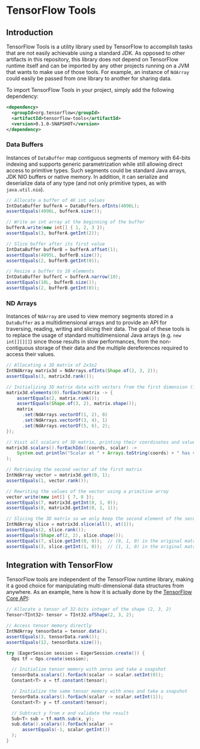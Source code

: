 # TensorFlow Tools

## Introduction

TensorFlow Tools is a utility library used by TensorFlow to accomplish tasks that are not easily 
achievable using a standard JDK. As opposed to other artifacts in this repository, this library does 
not depend on TensorFlow runtime itself and can be imported by any other projects running on a JVM 
that wants to make use of those tools. For example, an instance of `NdArray`  could easily be passed 
from one library to another for sharing data.

To import TensorFlow Tools in your project, simply add the following dependency:
```xml
<dependency>
  <groupId>org.tensorflow</groupId>
  <artifactId>tensorflow-tools</artifactId>
  <version>0.1.0-SNAPSHOT</version>
</dependency>
```

### Data Buffers

Instances of `DataBuffer` map contiguous segments of memory with 64-bits indexing and supports 
generic parametrization while still allowing direct access to primitive types. Such segments 
could be standard Java arrays, JDK NIO buffers or native memory. In addition, it can serialize and 
deserialize data of any type (and not only primitive types, as with `java.util.nio`).

```java
// Allocate a buffer of 4K int values
IntDataBuffer bufferA = DataBuffers.ofInts(4096L);
assertEquals(4096L, bufferA.size());

// Write an int array at the beginning of the buffer
bufferA.write(new int[] { 1, 2, 3 });
assertEquals(3, bufferA.getInt(2));

// Slice buffer after its first value
IntDataBuffer bufferB = bufferA.offset(1);
assertEquals(4095L, bufferB.size());
assertEquals(2, bufferB.getInt(0));

// Resize a buffer to 10 elements
IntDataBuffer bufferC = bufferA.narrow(10);
assertEquals(10L, bufferB.size());
assertEquals(2, bufferB.getInt(0));
```

### ND Arrays

Instances of `NdArray` are used to view memory segments stored in a `DataBuffer` as a 
multidimensional arrays and to provide an API for traversing, reading, writing and slicing
their data. The goal of these tools is to replace the usage of standard multidimensional Java arrays 
(e.g. `new int[][][]`) since those results in slow performances, from the non-contiguous 
storage of their data and the multiple dereferences required to access their values. 

```java
// Allocating a 3D matrix of 2x3x2
IntNdArray matrix3d = NdArrays.ofInts(Shape.of(2, 3, 2));
assertEquals(3, matrix3d.rank());

// Initializing 3D matrix data with vectors from the first dimension (index 0)
matrix3d.elements(0).forEach(matrix -> {
    assertEquals(2, matrix.rank());
    assertEquals(Shape.of(3, 2), matrix.shape());
    matrix
      .set(NdArrays.vectorOf(1, 2), 0)
      .set(NdArrays.vectorOf(3, 4), 1)
      .set(NdArrays.vectorOf(5, 6), 2);
});

// Visit all scalars of 3D matrix, printing their coordinates and value
matrix3d.scalars().forEachIdx((coords, scalar) ->
    System.out.println("Scalar at " + Arrays.toString(coords) + " has value " + scalar.getInt())
);

// Retrieving the second vector of the first matrix
IntNdArray vector = matrix3d.get(0, 1);
assertEquals(1, vector.rank());

// Rewriting the values of the vector using a primitive array
vector.write(new int[] { 7, 8 });
assertEquals(7, matrix3d.getInt(0, 1, 0));
assertEquals(8, matrix3d.getInt(0, 1, 1));

// Slicing the 3D matrix so we only keep the second element of the second dimension
IntNdArray slice = matrix3d.slice(all(), at(1));
assertEquals(2, slice.rank());
assertEquals(Shape.of(2, 2), slice.shape());
assertEquals(7, slice.getInt(0, 0));  // (0, 1, 0) in the original matrix
assertEquals(3, slice.getInt(1, 0));  // (1, 1, 0) in the original matrix
```

## Integration with TensorFlow

TensorFlow tools are independent of the TensorFlow runtime library, making it a good choice for 
manipulating multi-dimensional data structures from anywhere. As an example, here
is how it is actually done by the [TensorFlow Core API](https://github.com/tensorflow/java/tree/master/tensorflow-core/tensorflow-core-api):

```java
// Allocate a tensor of 32-bits integer of the shape (2, 3, 2)
Tensor<TInt32> tensor = TInt32.ofShape(2, 3, 2);

// Access tensor memory directly
IntNdArray tensorData = tensor.data();
assertEquals(3, tensorData.rank());
assertEquals(12, tensorData.size());

try (EagerSession session = EagerSession.create()) {
  Ops tf = Ops.create(session);

  // Initialize tensor memory with zeros and take a snapshot
  tensorData.scalars().forEach(scalar -> scalar.setInt(0));
  Constant<T> x = tf.constant(tensor);

  // Initialize the same tensor memory with ones and take a snapshot
  tensorData.scalars().forEach(scalar -> scalar.setInt(1));
  Constant<T> y = tf.constant(tensor);

  // Subtract y from x and validate the result
  Sub<T> sub = tf.math.sub(x, y);
  sub.data().scalars().forEach(scalar ->
      assertEquals(-1, scalar.getInt())
  );
}
```